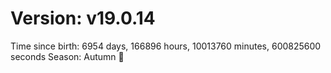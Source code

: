 # Version: v19.0.14
Time since birth: 6954 days, 166896 hours, 10013760 minutes, 600825600 seconds
Season: Autumn 🍁
